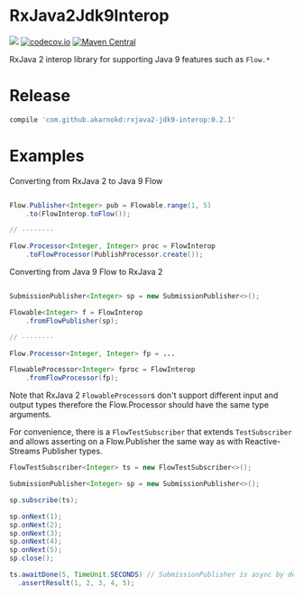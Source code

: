# RxJava2Jdk9Interop

<a href='https://travis-ci.org/akarnokd/RxJava2Jdk9Interop/builds'><img src='https://travis-ci.org/akarnokd/RxJava2Jdk9Interop.svg?branch=master'></a>
[![codecov.io](http://codecov.io/github/akarnokd/RxJava2Jdk9Interop/coverage.svg?branch=master)](http://codecov.io/github/akarnokd/RxJava2Jdk9Interop?branch=master)
[![Maven Central](https://maven-badges.herokuapp.com/maven-central/com.github.akarnokd/rxjava2-jdk9-interop/badge.svg)](https://maven-badges.herokuapp.com/maven-central/com.github.akarnokd/rxjava2-jdk9-interop)

RxJava 2 interop library for supporting Java 9 features such as `Flow.*`

# Release

```groovy
compile 'com.github.akarnokd:rxjava2-jdk9-interop:0.2.1'
```

# Examples

Converting from RxJava 2 to Java 9 Flow

```java

Flow.Publisher<Integer> pub = Flowable.range(1, 5)
    .to(FlowInterop.toFlow());

// --------

Flow.Processor<Integer, Integer> proc = FlowInterop
    .toFlowProcessor(PublishProcessor.create()); 

```

Converting from Java 9 Flow to RxJava 2

```java

SubmissionPublisher<Integer> sp = new SubmissionPublisher<>();

Flowable<Integer> f = FlowInterop
    .fromFlowPublisher(sp);

// --------

Flow.Processor<Integer, Integer> fp = ...

FlowableProcessor<Integer> fproc = FlowInterop
    .fromFlowProcessor(fp);

```

Note that RxJava 2 `FlowableProcessor`s don't support different input and output types
therefore the Flow.Processor should have the same type arguments.

For convenience, there is a `FlowTestSubscriber` that extends `TestSubscriber` and
allows asserting on a Flow.Publisher the same way as with Reactive-Streams Publisher types.

```java
FlowTestSubscriber<Integer> ts = new FlowTestSubscriber<>();

SubmissionPublisher<Integer> sp = new SubmissionPublisher<>();

sp.subscribe(ts);

sp.onNext(1);
sp.onNext(2);
sp.onNext(3);
sp.onNext(4);
sp.onNext(5);
sp.close();

ts.awaitDone(5, TimeUnit.SECONDS) // SubmissionPublisher is async by default
  .assertResult(1, 2, 3, 4, 5);
```
